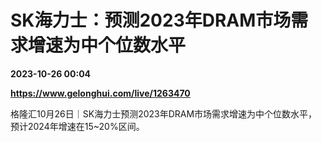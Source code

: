 # SK海力士：预测2023年DRAM市场需求增速为中个位数水平

**2023-10-26 00:04**

**https://www.gelonghui.com/live/1263470**

格隆汇10月26日｜SK海力士预测2023年DRAM市场需求增速为中个位数水平，预计2024年增速在15~20%区间。